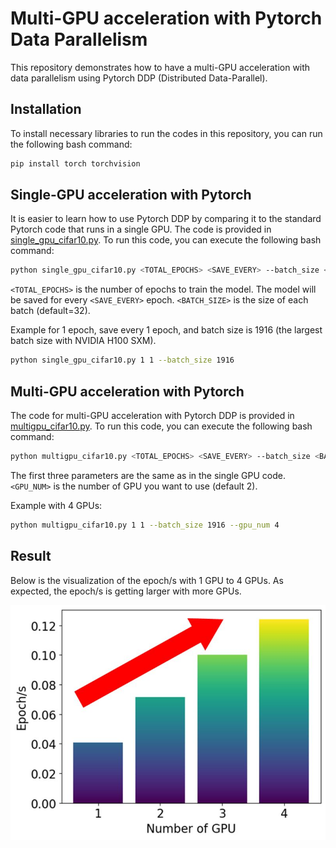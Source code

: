 # Multi-GPU acceleration with Pytorch Data Parallelism

This repository demonstrates how to have a multi-GPU acceleration with data parallelism using Pytorch DDP (Distributed Data-Parallel).

## Installation

To install necessary libraries to run the codes in this repository, you can run the following bash command:

```bash
pip install torch torchvision
```

## Single-GPU acceleration with Pytorch

It is easier to learn how to use Pytorch DDP by comparing it to the standard Pytorch code that runs in a single GPU. The code is provided in [single_gpu_cifar10.py](single_gpu_cifar10.py). To run this code, you can execute the following bash command:

```bash
python single_gpu_cifar10.py <TOTAL_EPOCHS> <SAVE_EVERY> --batch_size <BATCH_SIZE>
```

`<TOTAL_EPOCHS>` is the number of epochs to train the model. The model will be saved for every `<SAVE_EVERY>` epoch. `<BATCH_SIZE>` is the size of each batch (default=32).

Example for 1 epoch, save every 1 epoch, and batch size is 1916 (the largest batch size with NVIDIA H100 SXM).

```bash
python single_gpu_cifar10.py 1 1 --batch_size 1916
```


## Multi-GPU acceleration with Pytorch

The code for multi-GPU acceleration with Pytorch DDP is provided in [multigpu_cifar10.py](multigpu_cifar10.py). To run this code, you can execute the following bash command:

```bash
python multigpu_cifar10.py <TOTAL_EPOCHS> <SAVE_EVERY> --batch_size <BATCH_SIZE> --gpu_num <GPU_NUM>
```

The first three parameters are the same as in the single GPU code. `<GPU_NUM>` is the number of GPU you want to use (default 2).

Example with 4 GPUs:

```bash
python multigpu_cifar10.py 1 1 --batch_size 1916 --gpu_num 4
```

## Result

Below is the visualization of the epoch/s with 1 GPU to 4 GPUs. As expected, the epoch/s is getting larger with more GPUs.

![alt text](performance_gain.jpg "Epoch/s with 1 GPU to 4 GPUs")